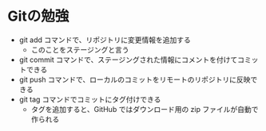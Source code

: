 # Gitの勉強
- git add コマンドで、リポジトリに変更情報を追加する
  - このことをステージングと言う
- git commit コマンドで、ステージングされた情報にコメントを付けてコミットできる
- git push コマンドで、ローカルのコミットをリモートのリポジトリに反映できる
- git tag コマンドでコミットにタグ付けできる
  - タグを追加すると、GitHub ではダウンロード用の zip ファイルが自動で作られる
